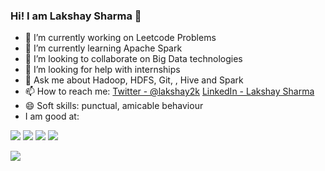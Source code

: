 ### Hi! I am Lakshay Sharma 👋


- 🔭 I’m currently working on Leetcode Problems
- 🌱 I’m currently learning Apache Spark
- 👯 I’m looking to collaborate on Big Data technologies
- 🤔 I’m looking for help with internships 
- 💬 Ask me about Hadoop, HDFS, Git, , Hive and Spark
- 📫 How to reach me: [Twitter - @lakshay2k](https://twitter.com/Lakshay2k)  [LinkedIn - Lakshay Sharma](https://www.linkedin.com/in/lakshay-sharma-7594a91b4/)
- 😄 Soft skills: punctual, amicable behaviour
- I am good at:

<img src="https://camo.githubusercontent.com/4f5dce6f2e6e5a4f82b5549f32cfbf0d53f9d2cd23b6a16cbfc6424984ea1b68/68747470733a2f2f696d672e69636f6e73382e636f6d2f636f6c6f722f32782f6769742e706e67">    <img src="https://camo.githubusercontent.com/8a8cd69ed5b1ad0cf4b668240056834f2f5ed899724feeea14b78fd5cd46db26/68747470733a2f2f696d672e69636f6e73382e636f6d2f636f6c6f722f32782f632d706c75732d706c75732d6c6f676f2e706e67">    <img src="https://camo.githubusercontent.com/7972de81e4b01c35c2830899c46de2bafb7ad8e935eeecc086639461badfde75/68747470733a2f2f696d672e69636f6e73382e636f6d2f636f6c6f722f32782f632d70726f6772616d6d696e672e706e67">    <img src="https://camo.githubusercontent.com/64d3fff70dcf8e06d9edec85e3e2ac15e0cb026c3317e5afe9377cd49ea4fc23/68747470733a2f2f696d672e69636f6e73382e636f6d2f636f6c6f722f32782f73716c2e706e67">

<img src="https://github-readme-stats.vercel.app/api?username=lakshay2k&&show_icons=true&title_color=ffffff&icon_color=bb2acf&text_color=daf7dc&bg_color=151515">
